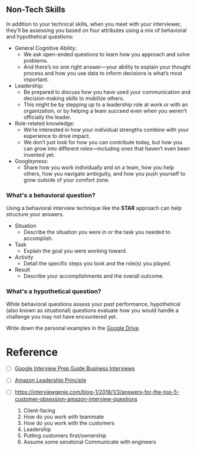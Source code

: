 ## Non-Tech Skills
In addition to your technical skills, when you meet with your interviewer, they’ll be assessing you based on four attributes using a mix of behavioral and hypothetical questions: 
- General Cognitive Ability: 
    - W​e ask open-ended questions to learn how you approach and solve problems. 
    - And there’s no one right answer—your ability to explain your thought process and how you use data to inform decisions is what’s most important. 
- Leadership:​ ​
    - Be prepared to discuss how you have used your communication and decision-making skills to mobilize others. 
    - This might be by stepping up to a leadership role at work or with an organization, or by helping a team succeed even when you weren’t officially the leader.
- Role-related knowledge:​ ​
    - We’re interested in how your individual strengths combine with your experience to drive impact. 
    - We don’t just look for how you can contribute today, but how you can grow into different roles—including ones that haven’t even been invented yet.
- Googleyness:​ 
    - Share how you work individually and on a team, how you help others, how you navigate ambiguity, and how you push yourself to grow outside of your comfort zone.

### What's a behavioral question?
Using a behavioral interview technique like the **STAR** approach can help structure your answers.
- Situation
    - Describe the situation you were in or the task you needed to accomplish.
- Task
    - Explain the goal you were working toward.
- Activity
    - Detail the specific steps you took and the role(s) you played.
- Result
    - Describe your accomplishments and the overall outcome.

### What's a hypothetical question?
While behavioral questions assess your past performance, hypothetical (also known as situational) questions evaluate how you would handle a challenge you may not have encountered yet.

Write down the personal examples in the [Google Drive](https://docs.google.com/document/d/1Az-Sqx1fxgXeFTg4hSOe4S0FRwlGDrKmAM9Js0bwvpI/edit?usp=sharing).

# Reference
- [ ] [Google Interview Prep Guide Business Interviews](https://drive.google.com/drive/u/1/folders/1EexCycNQOgdiMg-DEmC-iVq7iVRWYOSS)
- [ ] [Amazon Leadership Principle](https://www.amazon.jobs/en/principles)
- [ ] https://interviewgenie.com/blog-1/2018/1/3/answers-for-the-top-5-customer-obsession-amazon-interview-questions

    1. Client-facing
    2. How do you work with teammate
    3. How do you work with the customers
    4. Leadership
    5. Putting customers first/ownership
    6. Assume some senatorial
    Communicate with engineers

